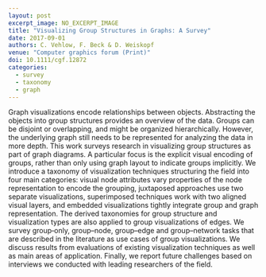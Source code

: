 ```yaml
---
layout: post
excerpt_image: NO_EXCERPT_IMAGE
title: "Visualizing Group Structures in Graphs: A Survey"
date: 2017-09-01
authors: C. Vehlow, F. Beck & D. Weiskopf
venue: "Computer graphics forum (Print)"
doi: 10.1111/cgf.12872
categories:
  - survey
  - taxonomy
  - graph
---
```

Graph visualizations encode relationships between objects. Abstracting the objects into group structures provides an overview of the data. Groups can be disjoint or overlapping, and might be organized hierarchically. However, the underlying graph still needs to be represented for analyzing the data in more depth. This work surveys research in visualizing group structures as part of graph diagrams. A particular focus is the explicit visual encoding of groups, rather than only using graph layout to indicate groups implicitly. We introduce a taxonomy of visualization techniques structuring the field into four main categories: visual node attributes vary properties of the node representation to encode the grouping, juxtaposed approaches use two separate visualizations, superimposed techniques work with two aligned visual layers, and embedded visualizations tightly integrate group and graph representation. The derived taxonomies for group structure and visualization types are also applied to group visualizations of edges. We survey group‐only, group–node, group–edge and group–network tasks that are described in the literature as use cases of group visualizations. We discuss results from evaluations of existing visualization techniques as well as main areas of application. Finally, we report future challenges based on interviews we conducted with leading researchers of the field.
